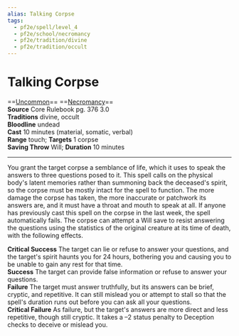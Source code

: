 ```yaml
---
alias: Talking Corpse
tags:
  - pf2e/spell/level_4
  - pf2e/school/necromancy
  - pf2e/tradition/divine
  - pf2e/tradition/occult
---
```


# Talking Corpse

==[Uncommon](Uncommon.md)== ==[Necromancy](Necromancy.md)==  
__Source__ Core Rulebook pg. 376 3.0  
**Traditions** divine, occult  
**Bloodline** undead  
**Cast** 10 minutes (material, somatic, verbal)  
**Range** touch; **Targets** 1 corpse  
**Saving Throw** Will; **Duration** 10 minutes

---

You grant the target corpse a semblance of life, which it uses to speak the answers to three questions posed to it. This spell calls on the physical body's latent memories rather than summoning back the deceased's spirit, so the corpse must be mostly intact for the spell to function. The more damage the corpse has taken, the more inaccurate or patchwork its answers are, and it must have a throat and mouth to speak at all. If anyone has previously cast this spell on the corpse in the last week, the spell automatically fails. The corpse can attempt a Will save to resist answering the questions using the statistics of the original creature at its time of death, with the following effects.

**Critical Success** The target can lie or refuse to answer your questions, and the target's spirit haunts you for 24 hours, bothering you and causing you to be unable to gain any rest for that time.  
**Success** The target can provide false information or refuse to answer your questions.  
**Failure** The target must answer truthfully, but its answers can be brief, cryptic, and repetitive. It can still mislead you or attempt to stall so that the spell's duration runs out before you can ask all your questions.  
**Critical Failure** As failure, but the target's answers are more direct and less repetitive, though still cryptic. It takes a –2 status penalty to Deception checks to deceive or mislead you.
